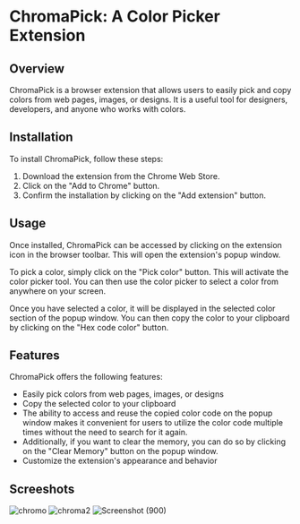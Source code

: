  # ChromaPick: A Color Picker Extension

## Overview
ChromaPick is a browser extension that allows users to easily pick and copy colors from web pages, images, or designs. It is a useful tool for designers, developers, and anyone who works with colors.

## Installation
To install ChromaPick, follow these steps:

1. Download the extension from the Chrome Web Store.
2. Click on the "Add to Chrome" button.
3. Confirm the installation by clicking on the "Add extension" button.

## Usage
Once installed, ChromaPick can be accessed by clicking on the extension icon in the browser toolbar. This will open the extension's popup window.

To pick a color, simply click on the "Pick color" button. This will activate the color picker tool. You can then use the color picker to select a color from anywhere on your screen.

Once you have selected a color, it will be displayed in the selected color section of the popup window. You can then copy the color to your clipboard by clicking on the "Hex code color" button.

## Features
ChromaPick offers the following features:

* Easily pick colors from web pages, images, or designs
* Copy the selected color to your clipboard
* The ability to access and reuse the copied color code on the popup window makes it convenient for users to utilize the color code multiple times without the need to search for it again.
* Additionally, if you want to clear the memory, you can do so by clicking on the "Clear Memory" button on the popup window. 
* Customize the extension's appearance and behavior

## Screeshots
![chromo](https://github.com/suhasjadhav264/Sales-Dashboard-/assets/97833559/0bfa6580-49a2-46d2-bbc6-ff42554d5104)
![chroma2](https://github.com/suhasjadhav264/Sales-Dashboard-/assets/97833559/82176ea7-6581-4a84-bea8-67c52ae0c850)
![Screenshot (900)](https://github.com/suhasjadhav264/Sales-Dashboard-/assets/97833559/e378d798-0b32-412a-8f20-aff170a29b4b)

